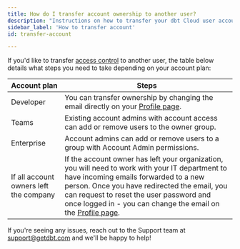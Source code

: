 ```yaml
---
title: How do I transfer account ownership to another user? 
description: "Instructions on how to transfer your dbt Cloud user account to another user"
sidebar_label: 'How to transfer account'
id: transfer-account

---
```


If you'd like to transfer [access control](/docs/collaborate/manage-access/about-access) to another user, the table below details what steps you need to take depending on your account plan:

| Account plan| Steps |
| ------ | ----------- |
| Developer |  You can transfer ownership by changing the email directly on your [Profile page](https://cloud.getdbt.com/#/profile/).|
| Teams | Existing account admins with account access can add or remove users to the owner group.
| Enterprise | Account admins can add or remove users to a group with Account Admin permissions. |
| If all account owners left the company | If the account owner has left your organization, you will need to work with your IT department to have incoming emails forwarded to a new person. Once you have redirected the email, you can request to reset the user password and once logged in - you can change the email on the [Profile page](https://cloud.getdbt.com/#/profile/). | 

If you're seeing any issues, reach out to the Support team at support@getdbt.com and we'll be happy to help!

